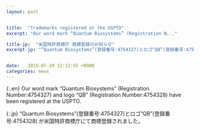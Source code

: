 ```yaml
---
layout: post


title:  "Trademarks registered at the USPTO"
excerpt: "Our word mark “Quantum Biosystems” (Registration N..."

title-jp:  "米国特許商標庁 商標登録のお知らせ"
excerpt-jp: "“Quantum Biosystems”(登録番号:4754327)とロゴ“QB”(登録番号:475..."


date:   2015-07-29 12:12:55 +0900
categories: news
---
```


{:.en}
Our word mark “Quantum Biosystems” (Registration Number:4754327) and logo “QB” (Registration Number:4754328) have been registered at the USPTO.


{:.jp}
“Quantum Biosystems”(登録番号:4754327)とロゴ“QB”(登録番号:4754328) が米国特許商標庁にて商標登録されました。